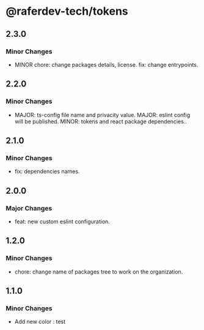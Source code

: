 # @raferdev-tech/tokens

## 2.3.0

### Minor Changes

- MINOR chore: change packages details, license. fix: change entrypoints.

## 2.2.0

### Minor Changes

- MAJOR: ts-config file name and privacity value. MAJOR: eslint config will be published. MINOR: tokens and react package dependencies..

## 2.1.0

### Minor Changes

- fix: dependencies names.

## 2.0.0

### Major Changes

- feat: new custom eslint configuration.

## 1.2.0

### Minor Changes

- chore: change name of packages tree to work on the organization.

## 1.1.0

### Minor Changes

- Add new color : test
